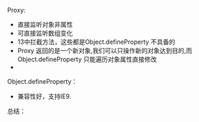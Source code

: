 Proxy:
* 直接监听对象非属性
* 可直接监听数组变化
* 13中拦截方法，这些都是Object.defineProperty 不具备的
*  Proxy 返回的是一个新对象,我们可以只操作新的对象达到目的,而 Object.defineProperty 只能遍历对象属性直接修改
* 

Object.defineProperty：
* 兼容性好，支持IE9.



总结：


